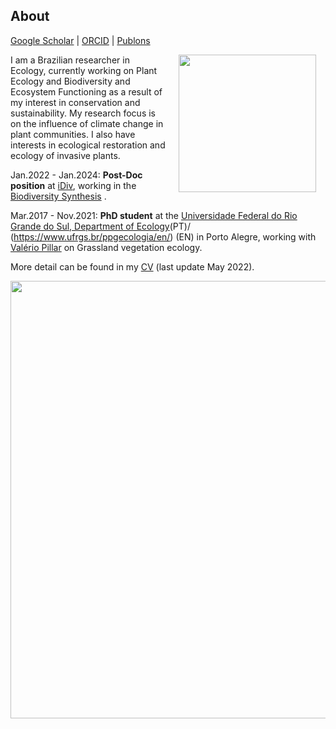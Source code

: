 ## About
[Google Scholar](https://scholar.google.com/)  \|  [ORCID](https://orcid.org/0000-0002-6766-3904)  \|  [Publons](https://publons.com/researcher/1910318/daniela-hoss/)

<img style="padding: 0 15px; float: right;" src="https://hossdaniela.github.io/profile_DH.jpg" align="right" width="220">
                                      

I am a Brazilian researcher in Ecology, currently working on Plant Ecology and Biodiversity and Ecosystem Functioning as a result of my interest in conservation and sustainability. My research focus is on the influence of climate change in plant communities. I also have interests in ecological restoration and ecology of invasive plants.


Jan.2022 - Jan.2024: **Post-Doc position** at [iDiv](https://www.idiv.de/en/sdiv.html), working in the [Biodiversity Synthesis](https://www.idiv.de/en/groups-and-people/core-groups/synthesis.html) .

Mar.2017 - Nov.2021: **PhD student** at the [Universidade Federal do Rio Grande do Sul, Department of Ecology](https://www.ufrgs.br/ppgecologia/)(PT)/ (https://www.ufrgs.br/ppgecologia/en/) (EN) in Porto Alegre, working with [Valério Pillar](http://ecoqua.ecologia.ufrgs.br/main.html) on Grassland vegetation ecology.

More detail can be found in my [CV](/XX.pdf) (last update May 2022).



 <img src="https://hossdaniela.github.io/rem_experiment.jpeg"  align="center" width="700">

